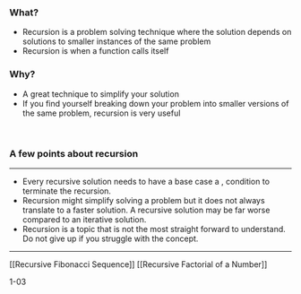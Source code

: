 ### What?
- Recursion is a problem solving technique where the solution depends on solutions to smaller instances of the same problem
- Recursion is when a function calls itself
### Why?
- A great technique to simplify your solution
- If you find yourself breaking down your problem into smaller versions of the same problem, recursion is very useful

﻿

### A few points about recursion
-----------------
- Every recursive solution needs to have a base case a , condition to terminate the recursion.
- Recursion might simplify solving a problem but it does not always translate to a faster solution. A recursive solution may be far worse compared to an iterative solution.
- Recursion is a topic that is not the most straight forward to understand. Do not give up if you struggle with the concept.

________________________________

[[Recursive Fibonacci Sequence]]
[[Recursive Factorial of a Number]]




1-03